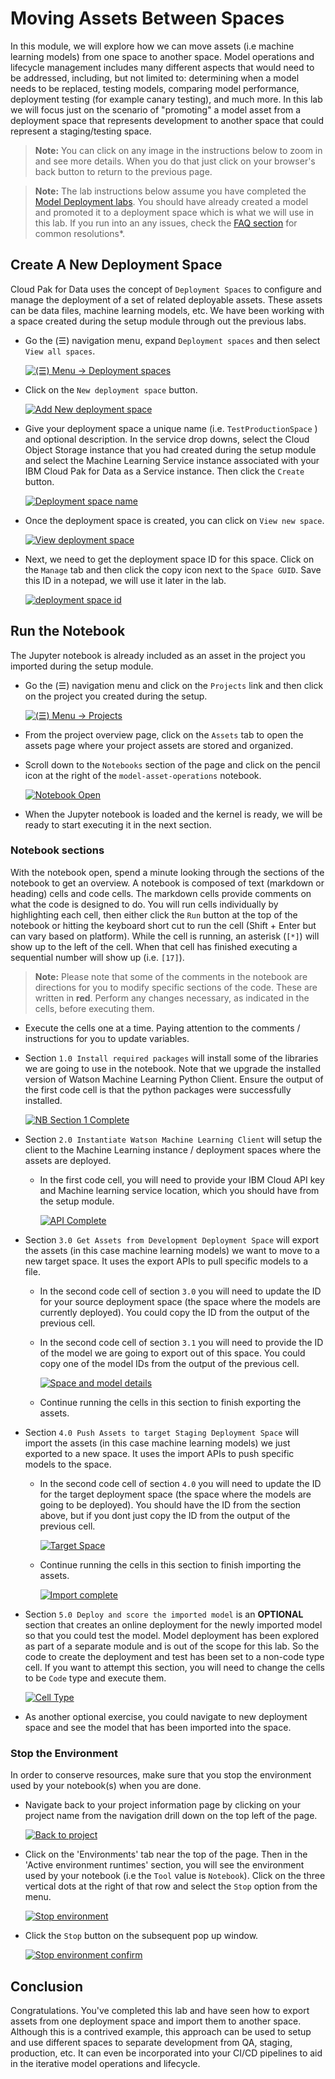 # Moving Assets Between Spaces

In this module, we will explore how we can move assets (i.e machine learning models) from one space to another space. Model operations and lifecycle management includes many different aspects that would need to be addressed, including, but not limited to: determining when a model needs to be replaced, testing models, comparing model performance, deployment testing (for example canary testing), and much more. In this lab we will focus just on the scenario of "promoting" a model asset from a deployment space that represents development to another space that could represent a staging/testing space.

> **Note:** You can click on any image in the instructions below to zoom in and see more details. When you do that just click on your browser's back button to return to the previous page.

> **Note:** The lab instructions below assume you have completed the [Model Deployment labs](../ml-model-deployment/online-model-deployment.md). You should have already created a model and promoted it to a deployment space which is what we will use in this lab. If you run into an any issues, check the [FAQ section](../faq/README.md) for common resolutions*.

## Create A New Deployment Space

Cloud Pak for Data uses the concept of `Deployment Spaces` to configure and manage the deployment of a set of related deployable assets. These assets can be data files, machine learning models, etc. We have been working with a space created during the setup module through out the previous labs.

* Go the (☰) navigation menu, expand `Deployment spaces` and then select `View all spaces`.

    [![(☰) Menu -> Deployment spaces](../images/navigation/menu-analytics-deployments.png)](../images/navigation/menu-analytics-deployments.png)

* Click on the `New deployment space` button.

    [![Add New deployment space](../images/setup/new-deployment-space.png)](../images/setup/new-deployment-space.png)

* Give your deployment space a unique name (i.e. `TestProductionSpace` ) and optional description. In the service drop downs, select the Cloud Object Storage instance that you had created during the setup module and select the Machine Learning Service instance associated with your IBM Cloud Pak for Data as a Service instance. Then click the `Create` button.

    [![Deployment space name](../images/setup/deployment-space-name.png)](../images/setup/deployment-space-name.png)

* Once the deployment space is created, you can click on `View new space`.

    [![View deployment space](../images/setup/view-deployment-space.png)](../images/setup/view-deployment-space.png)

* Next, we need to get the deployment space ID for this space. Click on the `Manage` tab and then click the copy icon next to the `Space GUID`. Save this ID in a notepad, we will use it later in the lab.

    [![deployment space id](../images/autoai/autoai-depspaceid.png)](../images/autoai/autoai-depspaceid.png)

## Run the Notebook

The Jupyter notebook is already included as an asset in the project you imported during the setup module.

* Go the (☰) navigation menu and click on the `Projects` link and then click on the project you created during the setup.

    [![(☰) Menu -> Projects](../images/navigation/menu-projects.png)](../images/navigation/menu-projects.png)

* From the project overview page, click on the `Assets` tab to open the assets page where your project assets are stored and organized.

* Scroll down to the `Notebooks` section of the page and click on the pencil icon at the right of the `model-asset-operations` notebook.

    [![Notebook Open](../images/versioning/open_assetmove_nb.png)](../images/versioning/open_assetmove_nb.png)

* When the Jupyter notebook is loaded and the kernel is ready, we will be ready to start executing it in the next section.

### Notebook sections

With the notebook open, spend a minute looking through the sections of the notebook to get an overview. A notebook is composed of text (markdown or heading) cells and code cells. The markdown cells provide comments on what the code is designed to do. You will run cells individually by highlighting each cell, then either click the `Run` button at the top of the notebook or hitting the keyboard short cut to run the cell (Shift + Enter but can vary based on platform). While the cell is running, an asterisk (`[*]`) will show up to the left of the cell. When that cell has finished executing a sequential number will show up (i.e. `[17]`).

> **Note:** Please note that some of the comments in the notebook are directions for you to modify specific sections of the code. These are written in **red**. Perform any changes necessary, as indicated in the cells, before executing them.

* Execute the cells one at a time. Paying attention to the comments / instructions for you to update variables.

* Section `1.0 Install required packages` will install some of the libraries we are going to use in the notebook. Note that we upgrade the installed version of Watson Machine Learning Python Client. Ensure the output of the first code cell is that the python packages were successfully installed.

    [![NB Section 1 Complete](../images/versioning/assetmovenb-packageinstall.png)](../images/versioning/assetmovenb-packageinstall.png)

* Section `2.0 Instantiate Watson Machine Learning Client` will setup the client to the Machine Learning instance / deployment spaces where the assets are deployed.

    * In the first code cell, you will need to provide your IBM Cloud API key and Machine learning service location, which you should have from the setup module.

        [![API Complete](../images/versioning/assetmovenb-wmlcreds.png)](../images/versioning/assetmovenb-wmlcreds.png)

* Section `3.0 Get Assets from Development Deployment Space` will export the assets (in this case machine learning models) we want to move to a new target space. It uses the export APIs to pull specific models to a file.

    * In the second code cell of section `3.0` you will need to update the ID for your source deployment space (the space where the models are currently deployed). You could copy the ID from the output of the previous cell.

    * In the second code cell of section `3.1` you will need to provide the ID of the model we are going to export out of this space. You could copy one of the model IDs from the output of the previous cell.

        [![Space and model details](../images/versioning/assetmovenb-assetselection.png)](../images/versioning/assetmovenb-assetselection.png)

    * Continue running the cells in this section to finish exporting the assets.

* Section `4.0 Push Assets to target Staging Deployment Space` will import the assets (in this case machine learning models) we just exported to a new space. It uses the import APIs to push specific models to the space.

   * In the second code cell of section `4.0` you will need to update the ID for the target deployment space (the space where the models are going to be deployed). You should have the ID from the section above, but if you dont just copy the ID from the output of the previous cell.

        [![Target Space](../images/versioning/assetmovenb-selecttargetDS.png)](../images/versioning/assetmovenb-selecttargetDS.png)

    * Continue running the cells in this section to finish importing the assets.

        [![Import complete](../images/versioning/assetmovenb-importsuccess.png)](../images/versioning/assetmovenb-importsuccess.png)

* Section `5.0 Deploy and score the imported model` is an **OPTIONAL** section that creates an online deployment for the newly imported model so that you could test the model. Model deployment has been explored as part of a separate module and is out of the scope for this lab. So the code to create the deployment and test has been set to a non-code type cell. If you want to attempt this section, you will need to change the cells to be `Code` type and execute them.

    [![Cell Type](../images/versioning/assetmovenb-celltype.png)](../images/versioning/assetmovenb-celltype.png)

* As another optional exercise, you could navigate to new deployment space and see the model that has been imported into the space.

### Stop the Environment

In order to conserve resources, make sure that you stop the environment used by your notebook(s) when you are done.

* Navigate back to your project information page by clicking on your project name from the navigation drill down on the top left of the page.

    [![Back to project](../images/project/navigate-to-project.png)](../images/project/navigate-to-project.png)

* Click on the 'Environments' tab near the top of the page. Then in the 'Active environment runtimes' section, you will see the environment used by your notebook (i.e the `Tool` value is `Notebook`). Click on the three vertical dots at the right of that row and select the `Stop` option from the menu.

    [![Stop environment](../images/project/stop-notebook-environment.png)](../images/project/stop-notebook-environment.png)

* Click the `Stop` button on the subsequent pop up window.

    [![Stop environment confirm](../images/project/stop-notebook-environment-confirmation.png)](../images/project/stop-notebook-environment-confirmation.png)

## Conclusion

Congratulations. You've completed this lab and have seen how to export assets from one deployment space and import them to another space. Although this is a contrived example, this approach can be used to setup and use different spaces to separate development from QA, staging, production, etc. It can even be incorporated into your CI/CD pipelines to aid in the iterative model operations and lifecycle.
